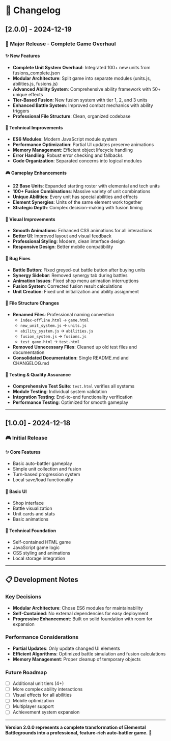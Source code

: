 # 📝 Changelog

## [2.0.0] - 2024-12-19

### 🎉 Major Release - Complete Game Overhaul

#### ✨ New Features
- **Complete Unit System Overhaul**: Integrated 100+ new units from fusions_complete.json
- **Modular Architecture**: Split game into separate modules (units.js, abilities.js, fusions.js)
- **Advanced Ability System**: Comprehensive ability framework with 50+ unique effects
- **Tier-Based Fusion**: New fusion system with tier 1, 2, and 3 units
- **Enhanced Battle System**: Improved combat mechanics with ability triggers
- **Professional File Structure**: Clean, organized codebase

#### 🔧 Technical Improvements
- **ES6 Modules**: Modern JavaScript module system
- **Performance Optimization**: Partial UI updates preserve animations
- **Memory Management**: Efficient object lifecycle handling
- **Error Handling**: Robust error checking and fallbacks
- **Code Organization**: Separated concerns into logical modules

#### 🎮 Gameplay Enhancements
- **22 Base Units**: Expanded starting roster with elemental and tech units
- **100+ Fusion Combinations**: Massive variety of unit combinations
- **Unique Abilities**: Every unit has special abilities and effects
- **Element Synergies**: Units of the same element work together
- **Strategic Depth**: Complex decision-making with fusion timing

#### 🎨 Visual Improvements
- **Smooth Animations**: Enhanced CSS animations for all interactions
- **Better UI**: Improved layout and visual feedback
- **Professional Styling**: Modern, clean interface design
- **Responsive Design**: Better mobile compatibility

#### 🐛 Bug Fixes
- **Battle Button**: Fixed greyed-out battle button after buying units
- **Synergy Sidebar**: Removed synergy tab during battles
- **Animation Issues**: Fixed shop menu animation interruptions
- **Fusion System**: Corrected fusion result calculations
- **Unit Creation**: Fixed unit initialization and ability assignment

#### 📁 File Structure Changes
- **Renamed Files**: Professional naming convention
  - `index-offline.html` → `game.html`
  - `new_unit_system.js` → `units.js`
  - `ability_system.js` → `abilities.js`
  - `fusion_system.js` → `fusions.js`
  - `test_game.html` → `test.html`
- **Removed Unnecessary Files**: Cleaned up old test files and documentation
- **Consolidated Documentation**: Single README.md and CHANGELOG.md

#### 🧪 Testing & Quality Assurance
- **Comprehensive Test Suite**: `test.html` verifies all systems
- **Module Testing**: Individual system validation
- **Integration Testing**: End-to-end functionality verification
- **Performance Testing**: Optimized for smooth gameplay

---

## [1.0.0] - 2024-12-18

### 🎮 Initial Release

#### ✨ Core Features
- Basic auto-battler gameplay
- Simple unit collection and fusion
- Turn-based progression system
- Local save/load functionality

#### 🎨 Basic UI
- Shop interface
- Battle visualization
- Unit cards and stats
- Basic animations

#### 🔧 Technical Foundation
- Self-contained HTML game
- JavaScript game logic
- CSS styling and animations
- Local storage integration

---

## 📋 Development Notes

### Key Decisions
- **Modular Architecture**: Chose ES6 modules for maintainability
- **Self-Contained**: No external dependencies for easy deployment
- **Progressive Enhancement**: Built on solid foundation with room for expansion

### Performance Considerations
- **Partial Updates**: Only update changed UI elements
- **Efficient Algorithms**: Optimized battle simulation and fusion calculations
- **Memory Management**: Proper cleanup of temporary objects

### Future Roadmap
- [ ] Additional unit tiers (4+)
- [ ] More complex ability interactions
- [ ] Visual effects for all abilities
- [ ] Mobile optimization
- [ ] Multiplayer support
- [ ] Achievement system expansion

---

**Version 2.0.0 represents a complete transformation of Elemental Battlegrounds into a professional, feature-rich auto-battler game.** 🚀 